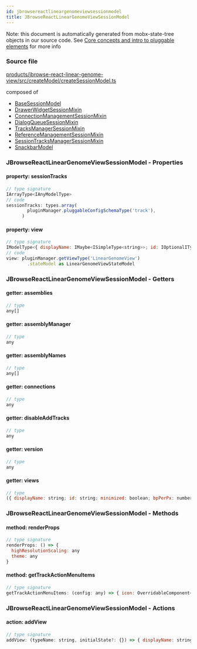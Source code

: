 ```yaml
---
id: jbrowsereactlineargenomeviewsessionmodel
title: JBrowseReactLinearGenomeViewSessionModel
---
```


Note: this document is automatically generated from mobx-state-tree objects in
our source code. See
[Core concepts and intro to pluggable elements](/docs/developer_guide/) for more
info

### Source file

[products/jbrowse-react-linear-genome-view/src/createModel/createSessionModel.ts](https://github.com/GMOD/jbrowse-components/blob/main/products/jbrowse-react-linear-genome-view/src/createModel/createSessionModel.ts)

composed of

- [BaseSessionModel](../basesessionmodel)
- [DrawerWidgetSessionMixin](../drawerwidgetsessionmixin)
- [ConnectionManagementSessionMixin](../connectionmanagementsessionmixin)
- [DialogQueueSessionMixin](../dialogqueuesessionmixin)
- [TracksManagerSessionMixin](../tracksmanagersessionmixin)
- [ReferenceManagementSessionMixin](../referencemanagementsessionmixin)
- [SessionTracksManagerSessionMixin](../sessiontracksmanagersessionmixin)
- [SnackbarModel](../snackbarmodel)

### JBrowseReactLinearGenomeViewSessionModel - Properties

#### property: sessionTracks

```js
// type signature
IArrayType<IAnyModelType>
// code
sessionTracks: types.array(
        pluginManager.pluggableConfigSchemaType('track'),
      )
```

#### property: view

```js
// type signature
IModelType<{ displayName: IMaybe<ISimpleType<string>>; id: IOptionalIType<ISimpleType<string>, [undefined]>; minimized: IType<boolean, boolean, boolean>; } & { ...; }, { ...; } & ... 15 more ... & { ...; }, _NotCustomized, _NotCustomized>
// code
view: pluginManager.getViewType('LinearGenomeView')
        .stateModel as LinearGenomeViewStateModel
```

### JBrowseReactLinearGenomeViewSessionModel - Getters

#### getter: assemblies

```js
// type
any[]
```

#### getter: assemblyManager

```js
// type
any
```

#### getter: assemblyNames

```js
// type
any[]
```

#### getter: connections

```js
// type
any
```

#### getter: disableAddTracks

```js
// type
any
```

#### getter: version

```js
// type
any
```

#### getter: views

```js
// type
({ displayName: string; id: string; minimized: boolean; bpPerPx: number; colorByCDS: boolean; displayedRegions: IMSTArray<IModelType<{ end: ISimpleType<number>; refName: ISimpleType<string>; reversed: IOptionalIType<...>; start: ISimpleType<...>; } & { ...; }, { ...; }, _NotCustomized, _NotCustomized>> & IStateTreeN...
```

### JBrowseReactLinearGenomeViewSessionModel - Methods

#### method: renderProps

```js
// type signature
renderProps: () => {
  highResolutionScaling: any
  theme: any
}
```

#### method: getTrackActionMenuItems

```js
// type signature
getTrackActionMenuItems: (config: any) => { icon: OverridableComponent<SvgIconTypeMap<{}, "svg">> & { muiName: string; }; label: string; onClick: () => void; }[]
```

### JBrowseReactLinearGenomeViewSessionModel - Actions

#### action: addView

```js
// type signature
addView: (typeName: string, initialState?: {}) => { displayName: string; id: string; minimized: boolean; bpPerPx: number; colorByCDS: boolean; displayedRegions: IMSTArray<IModelType<{ end: ISimpleType<number>; refName: ISimpleType<...>; reversed: IOptionalIType<...>; start: ISimpleType<...>; } & { ...; }, { ...; }, _NotCusto...
```
